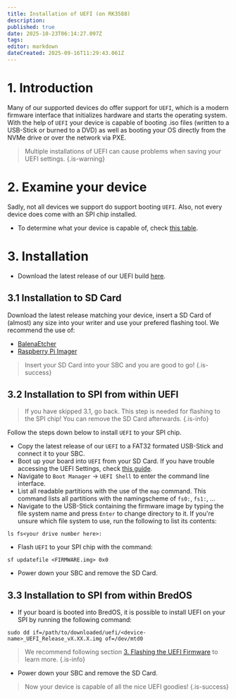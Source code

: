 ```yaml
---
title: Installation of UEFI (on RK3588)
description: 
published: true
date: 2025-10-23T06:14:27.097Z
tags: 
editor: markdown
dateCreated: 2025-09-16T11:29:43.061Z
---
```


# 1. Introduction
Many of our supported devices do offer support for `UEFI`, which is a modern firmware interface that initializes hardware and starts the operating system. With the help of `UEFI` your device is capable of booting .iso files (written to a USB-Stick or burned to a DVD) as well as booting your OS directly from the NVMe drive or over the network via PXE.

> Multiple installations of UEFI can cause problems when saving your UEFI settings.
{.is-warning}


# 2. Examine your device
Sadly, not all devices we support do support booting `UEFI`. Also, not every device does come with an SPI chip installed. 


- To determine what your device is capable of, check [this table](/en/table-of-supported-devices).

# 3. Installation
- Download the latest release of our UEFI build [here](https://github.com/BredOS/edk2-rk3588/releases).

## 3.1 Installation to SD Card
Download the latest release matching your device, insert a SD Card of (almost) any size into your writer and use your prefered flashing tool. We recommend the use of:

- [BalenaEtcher](https://etcher.balena.io/)
- [Raspberry Pi Imager](https://github.com/raspberrypi/rpi-imager)
> 
> Insert your SD Card into your SBC and you are good to go!
{.is-success}

## 3.2 Installation to SPI from within UEFI
> If you have skipped 3.1, go back. This step is needed for flashing to the SPI chip!
> You can remove the SD Card afterwards.
{.is-info}

Follow the steps down below to install `UEFI` to your SPI chip.

- Copy the latest release of our `UEFI` to a FAT32 formated USB-Stick and connect it to your SBC. 
- Boot up your board into `UEFI` from your SD Card. If you have trouble accessing the UEFI Settings, check [this guide](/en/how-to/change-default-boot-order-rk3588#2.1-Accessing-the-Boot-Menu).
- Navigate to `Boot Manager` -> `UEFI Shell` to enter the command line interface.
- List all readable partitions with the use of the `map` command. This command lists all partitions with the namingscheme of `fs0:`, `fs1:`, ...
- Navigate to the USB-Stick containing the firmware image by typing the file system name and press `Enter` to change directory to it. If you're unsure which file system to use, run the following to list its contents:
```
ls fs<your drive number here>: 
```

- Flash `UEFI` to your SPI chip with the command:
```
sf updatefile <FIRMWARE.img> 0x0
```
- Power down your SBC and remove the SD Card.

## 3.3 Installation to SPI from within BredOS
- If your board is booted into BredOS, it is possible to install UEFI on your SPI by running the following command:
```
sudo dd if=/path/to/downloaded/uefi/<device-name>_UEFI_Release_vX.XX.X.img of=/dev/mtd0
```

> We recommend following section [3. Flashing the UEFI Firmware](/en/how-to/update-uefi-rk3588#h-3-flashing-the-uefi-firmware) to learn more.
{.is-info}



- Power down your SBC and remove the SD Card.



> Now your device is capable of all the nice UEFI goodies!
{.is-success}

